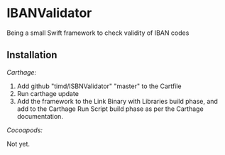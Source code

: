 # IBANValidator
Being a small Swift framework to check validity of IBAN codes

## Installation

*Carthage:*

1. Add github "timd/ISBNValidator" "master" to the Cartfile
1. Run carthage update
1. Add the framework to the Link Binary with Libraries build phase, and add to the Carthage Run Script build phase as per the Carthage documentation.

*Cocoapods:*

Not yet.